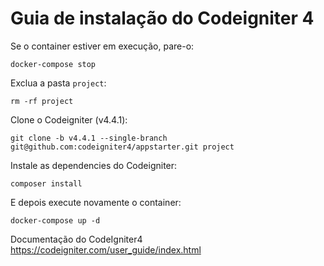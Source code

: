 # Guia de instalação do Codeigniter 4

Se o container estiver em execução, pare-o:
```shell
docker-compose stop
```

Exclua a pasta ```project```:
```shell
rm -rf project
```

Clone o Codeigniter (v4.4.1):
```shell
git clone -b v4.4.1 --single-branch git@github.com:codeigniter4/appstarter.git project
```

Instale as dependencies do Codeigniter: 
```shell
composer install
```

E depois execute novamente o container:
```shell
docker-compose up -d
```

Documentação do CodeIgniter4
https://codeigniter.com/user_guide/index.html
